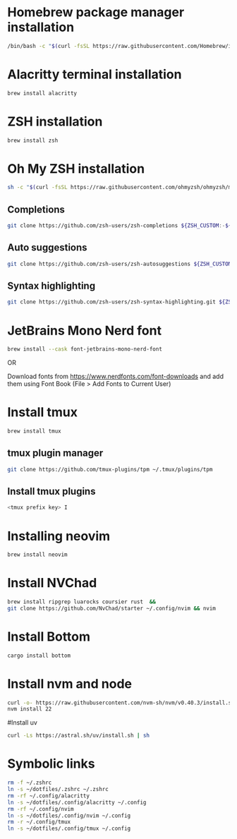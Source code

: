 # Homebrew package manager installation

```bash
/bin/bash -c "$(curl -fsSL https://raw.githubusercontent.com/Homebrew/install/HEAD/install.sh)"
```

# Alacritty terminal installation

```bash
brew install alacritty
```

# ZSH installation

```bash
brew install zsh
```

# Oh My ZSH installation

```bash
sh -c "$(curl -fsSL https://raw.githubusercontent.com/ohmyzsh/ohmyzsh/master/tools/install.sh)"
```

## Completions

```bash
git clone https://github.com/zsh-users/zsh-completions ${ZSH_CUSTOM:-${ZSH:-~/.oh-my-zsh}/custom}/plugins/zsh-completions

```

## Auto suggestions

```bash
git clone https://github.com/zsh-users/zsh-autosuggestions ${ZSH_CUSTOM:-~/.oh-my-zsh/custom}/plugins/zsh-autosuggestions
```

## Syntax highlighting

```bash
git clone https://github.com/zsh-users/zsh-syntax-highlighting.git ${ZSH_CUSTOM:-~/.oh-my-zsh/custom}/plugins/zsh-syntax-highlighting
```

# JetBrains Mono Nerd font

```bash
brew install --cask font-jetbrains-mono-nerd-font
```

OR

Download fonts from https://www.nerdfonts.com/font-downloads and add them using Font Book (File > Add Fonts to Current User)

# Install tmux

```bash
brew install tmux
```

## tmux plugin manager

```bash
git clone https://github.com/tmux-plugins/tpm ~/.tmux/plugins/tpm
```

## Install tmux plugins

```bash
<tmux prefix key> I
```

# Installing neovim
```bash
brew install neovim
```
# Install NVChad
```bash
brew install ripgrep luarocks coursier rust  &&
git clone https://github.com/NvChad/starter ~/.config/nvim && nvim
```
# Install Bottom
```bash
cargo install bottom
```

# Install nvm and node
```bash
curl -o- https://raw.githubusercontent.com/nvm-sh/nvm/v0.40.3/install.sh | bash
nvm install 22
```

#Install uv
```bash
curl -Ls https://astral.sh/uv/install.sh | sh
```

# Symbolic links

```bash
rm -f ~/.zshrc
ln -s ~/dotfiles/.zshrc ~/.zshrc
rm -rf ~/.config/alacritty
ln -s ~/dotfiles/.config/alacritty ~/.config
rm -rf ~/.config/nvim
ln -s ~/dotfiles/.config/nvim ~/.config
rm -r ~/.config/tmux
ln -s ~/dotfiles/.config/tmux ~/.config
```

